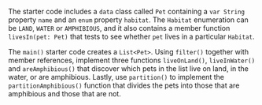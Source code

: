 

The starter code includes a `data` class called `Pet` containing a `var String`
property `name` and an `enum` property `habitat`. The `Habitat` enumeration can
be `LAND`, `WATER` or `AMPHIBIOUS`, and it also contains a member function
`livesIn(pet: Pet)` that tests to see whether `pet` lives in a particular
`Habitat`.

The `main()` starter code creates a `List<Pet>`. Using `filter()` together with
member references, implement three functions `liveOnLand()`, `liveInWater()`
and `areAmphibious()` that discover which pets in the list live on land, in the
water, or are amphibious. Lastly, use `partition()` to implement the
`partitionAmphibious()` function that divides the pets into those that are
amphibious and those that are not.
